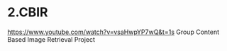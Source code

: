 # 2.CBIR
https://www.youtube.com/watch?v=vsaHwpYP7wQ&t=1s
Group Content Based Image Retrieval Project


